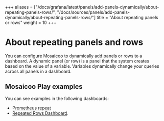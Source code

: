 +++
aliases = ["/docs/grafana/latest/panels/add-panels-dynamically/about-repeating-panels-rows/", "/docs/sources/panels/add-panels-dynamically/about-repeating-panels-rows/"]
title = "About repeating panels or rows"
weight = 10
+++

# About repeating panels and rows

You can configure Mosaicoo to dynamically add panels or rows to a dashboard. A dynamic panel (or row) is a panel that the system creates based on the value of a variable. Variables dynamically change your queries across all panels in a dashboard.

## Mosaicoo Play examples

You can see examples in the following dashboards:

- [Prometheus repeat](https://play.grafana.org/d/000000036/prometheus-repeat)
- [Repeated Rows Dashboard](https://play.grafana.org/d/000000153/repeat-rows).
